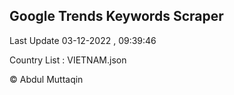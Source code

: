 

## Google Trends Keywords Scraper 
 
Last Update 03-12-2022 , 09:39:46

Country List :
VIETNAM.json



© Abdul Muttaqin 
